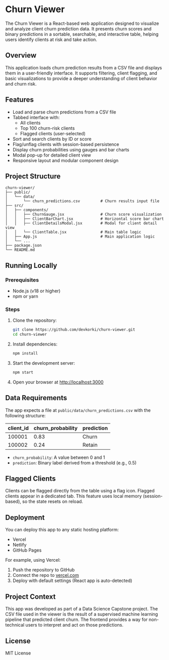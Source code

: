 # Churn Viewer

The Churn Viewer is a React-based web application designed to visualize and analyze client churn prediction data. It presents churn scores and binary predictions in a sortable, searchable, and interactive table, helping users identify clients at risk and take action.

## Overview

This application loads churn prediction results from a CSV file and displays them in a user-friendly interface. It supports filtering, client flagging, and basic visualizations to provide a deeper understanding of client behavior and churn risk.

## Features

- Load and parse churn predictions from a CSV file
- Tabbed interface with:
  - All clients
  - Top 100 churn-risk clients
  - Flagged clients (user-selected)
- Sort and search clients by ID or score
- Flag/unflag clients with session-based persistence
- Display churn probabilities using gauges and bar charts
- Modal pop-up for detailed client view
- Responsive layout and modular component design

## Project Structure

```
churn-viewer/
├── public/
│   └── data/
│       └── churn_predictions.csv         # Churn results input file
├── src/
│   ├── components/
│   │   ├── ChurnGauge.jsx                # Churn score visualization
│   │   ├── ClientBarChart.jsx            # Horizontal score bar chart
│   │   ├── ClientDetailsModal.jsx        # Modal for client detail view
│   │   └── ClientTable.jsx               # Main table logic
│   ├── App.js                            # Main application logic
│   └── ...
├── package.json
└── README.md
```

## Running Locally

### Prerequisites

- Node.js (v18 or higher)
- npm or yarn

### Steps

1. Clone the repository:
   ```bash
   git clone https://github.com/devkorki/churn-viewer.git
   cd churn-viewer
   ```

2. Install dependencies:
   ```bash
   npm install
   ```

3. Start the development server:
   ```bash
   npm start
   ```

4. Open your browser at [http://localhost:3000](http://localhost:3000)

## Data Requirements

The app expects a file at `public/data/churn_predictions.csv` with the following structure:

| client_id | churn_probability | prediction |
|-----------|-------------------|------------|
| 100001    | 0.83              | Churn      |
| 100002    | 0.24              | Retain     |

- `churn_probability`: A value between 0 and 1
- `prediction`: Binary label derived from a threshold (e.g., 0.5)

## Flagged Clients

Clients can be flagged directly from the table using a flag icon. Flagged clients appear in a dedicated tab. This feature uses local memory (session-based), so the state resets on reload.

## Deployment

You can deploy this app to any static hosting platform:

- Vercel
- Netlify
- GitHub Pages

For example, using Vercel:

1. Push the repository to GitHub
2. Connect the repo to [vercel.com](https://vercel.com)
3. Deploy with default settings (React app is auto-detected)

## Project Context

This app was developed as part of a Data Science Capstone project. The CSV file used in the viewer is the result of a supervised machine learning pipeline that predicted client churn. The frontend provides a way for non-technical users to interpret and act on those predictions.

## License

MIT License
